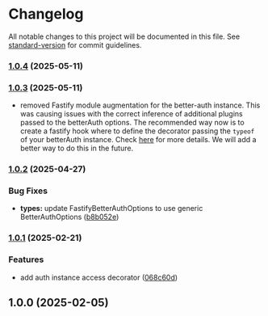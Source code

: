 # Changelog

All notable changes to this project will be documented in this file. See [standard-version](https://github.com/conventional-changelog/standard-version) for commit guidelines.

### [1.0.4](https://github.com/flaviodelgrosso/fastify-better-auth/compare/v1.0.3...v1.0.4) (2025-05-11)

### [1.0.3](https://github.com/flaviodelgrosso/fastify-better-auth/compare/v1.0.2...v1.0.3) (2025-05-11)

* removed Fastify module augmentation for the better-auth instance. This was causing issues with the correct inference of additional plugins passed to the betterAuth options. The recommended way now is to create a fastify hook where to define the decorator passing the `typeof` of your betterAuth instance. Check [here](https://github.com/flaviodelgrosso/fastify-better-auth?tab=readme-ov-file#accessing-the-better-auth-instance-or-session-object) for more details. We will add a better way to do this in the future.

### [1.0.2](https://github.com/flaviodelgrosso/fastify-better-auth/compare/v1.0.1...v1.0.2) (2025-04-27)

### Bug Fixes

* **types:** update FastifyBetterAuthOptions to use generic BetterAuthOptions ([b8b052e](https://github.com/flaviodelgrosso/fastify-better-auth/commit/b8b052e55e9f3e5a9ee01b6d41be8a1f7065ef1f))

### [1.0.1](https://github.com/flaviodelgrosso/fastify-better-auth/compare/v1.0.0...v1.0.1) (2025-02-21)

### Features

* add auth instance access decorator ([068c60d](https://github.com/flaviodelgrosso/fastify-better-auth/commit/068c60dafe446ec191ef50ae30f76ad04cefd05b))

## 1.0.0 (2025-02-05)
